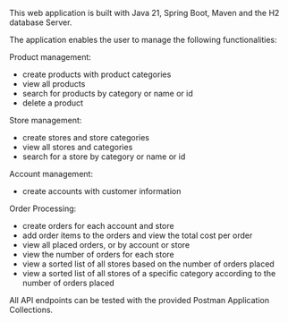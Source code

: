 
This web application is built with Java 21, Spring Boot, Maven and the H2 database Server.

The application enables the user to manage the following functionalities:

Product management: 
* create products with product categories
* view all products
* search for products by category or name or id 
* delete a product

Store management: 
* create stores and store categories
* view all stores and categories
* search for a store by category or name or id

Account management: 
* create accounts with customer information

Order Processing: 
* create orders for each account and store
* add order items to the orders and view the total cost per order
* view all placed orders, or by account or store
* view the number of orders for each store
* view a sorted list of all stores based on the number of orders placed
* view a sorted list of all stores of a specific category according to the number of orders placed

All API endpoints can be tested with the provided Postman Application Collections.
